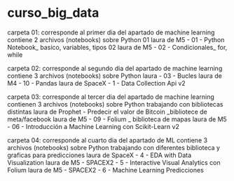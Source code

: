 # curso_big_data
carpeta 01: corresponde al primer dia del apartado de machine learning
contiene 2 archivos (notebooks) sobre Python
01 laura de M5 - 01 - Python Notebook_ basico, variables, tipos
02 laura de M5 - 02 - Condicionales_ for, while

carpeta 02: corresponde al segundo dia del apartado de machine learning
contiene 3 archivos (notebooks) sobre Python 
laura - 03 - Bucles
laura de M4 - 10 - Pandas
laura de SpaceX - 1 - Data Collection Api v2


carpeta 03: corresponde al tercer dia del apartado de machine learning
contienen 3 archivos (notebooks) sobre Python trabajando con bibliotecas distintas
laura de Prophet - Predecir el valor de Bitcoin   _bibliotece de meta/facebook
laura de M5 - 09 - Folium   _ biblioteca de mapas
laura de M5 - 06 - Introducción a Machine Learning con Scikit-Learn v2

carpeta 04: corresponde al cuarto dia del apartado de ML
contiene 3 archivos (notebooks) sobre Python trabajando con diferentes biblioteca y graficas para predicciones
laura de SpaceX - 4 - EDA with Data Visualization
laura de M5 - SPACEX2 - 5 - Interactive Visual Analytics con Folium
laura de M5 - SPACEX2 - 6 - Machine Learning Predicciones
